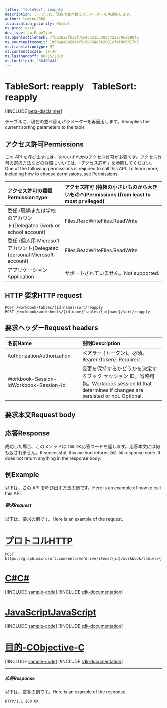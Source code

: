 ```yaml
---
title: 'TableSort: reapply　'
description: テーブルに、現在の並べ替えパラメーターを再適用します。
author: lumine2008
localization_priority: Normal
ms.prod: excel
doc_type: apiPageType
ms.openlocfilehash: 7f682622fb30f75b43b2355303c4238706e680f2
ms.sourcegitcommit: 1066aa4045d48f9c9b764d3b2891cf4f806d17d5
ms.translationtype: MT
ms.contentlocale: ja-JP
ms.lasthandoff: 08/15/2019
ms.locfileid: "36409444"
---
```

# <a name="tablesort-reapply"></a><span data-ttu-id="9cdec-103">TableSort: reapply　</span><span class="sxs-lookup"><span data-stu-id="9cdec-103">TableSort: reapply</span></span>

[!INCLUDE [beta-disclaimer](../../includes/beta-disclaimer.md)]

<span data-ttu-id="9cdec-104">テーブルに、現在の並べ替えパラメーターを再適用します。</span><span class="sxs-lookup"><span data-stu-id="9cdec-104">Reapplies the current sorting parameters to the table.</span></span>
## <a name="permissions"></a><span data-ttu-id="9cdec-105">アクセス許可</span><span class="sxs-lookup"><span data-stu-id="9cdec-105">Permissions</span></span>
<span data-ttu-id="9cdec-p101">この API を呼び出すには、次のいずれかのアクセス許可が必要です。アクセス許可の選択方法などの詳細については、「[アクセス許可](/graph/permissions-reference)」を参照してください。</span><span class="sxs-lookup"><span data-stu-id="9cdec-p101">One of the following permissions is required to call this API. To learn more, including how to choose permissions, see [Permissions](/graph/permissions-reference).</span></span>

|<span data-ttu-id="9cdec-108">アクセス許可の種類</span><span class="sxs-lookup"><span data-stu-id="9cdec-108">Permission type</span></span>      | <span data-ttu-id="9cdec-109">アクセス許可 (特権の小さいものから大きいものへ)</span><span class="sxs-lookup"><span data-stu-id="9cdec-109">Permissions (from least to most privileged)</span></span>              |
|:--------------------|:---------------------------------------------------------|
|<span data-ttu-id="9cdec-110">委任 (職場または学校のアカウント)</span><span class="sxs-lookup"><span data-stu-id="9cdec-110">Delegated (work or school account)</span></span> | <span data-ttu-id="9cdec-111">Files.ReadWrite</span><span class="sxs-lookup"><span data-stu-id="9cdec-111">Files.ReadWrite</span></span>    |
|<span data-ttu-id="9cdec-112">委任 (個人用 Microsoft アカウント)</span><span class="sxs-lookup"><span data-stu-id="9cdec-112">Delegated (personal Microsoft account)</span></span> | <span data-ttu-id="9cdec-113">Files.ReadWrite</span><span class="sxs-lookup"><span data-stu-id="9cdec-113">Files.ReadWrite</span></span>    |
|<span data-ttu-id="9cdec-114">アプリケーション</span><span class="sxs-lookup"><span data-stu-id="9cdec-114">Application</span></span> | <span data-ttu-id="9cdec-115">サポートされていません。</span><span class="sxs-lookup"><span data-stu-id="9cdec-115">Not supported.</span></span> |

## <a name="http-request"></a><span data-ttu-id="9cdec-116">HTTP 要求</span><span class="sxs-lookup"><span data-stu-id="9cdec-116">HTTP request</span></span>
<!-- { "blockType": "ignored" } -->
```http
POST /workbook/tables/{id|name}/sort/reapply
POST /workbook/worksheets/{id|name}/tables/{id|name}/sort/reapply

```
## <a name="request-headers"></a><span data-ttu-id="9cdec-117">要求ヘッダー</span><span class="sxs-lookup"><span data-stu-id="9cdec-117">Request headers</span></span>
| <span data-ttu-id="9cdec-118">名前</span><span class="sxs-lookup"><span data-stu-id="9cdec-118">Name</span></span>       | <span data-ttu-id="9cdec-119">説明</span><span class="sxs-lookup"><span data-stu-id="9cdec-119">Description</span></span>|
|:---------------|:----------|
| <span data-ttu-id="9cdec-120">Authorization</span><span class="sxs-lookup"><span data-stu-id="9cdec-120">Authorization</span></span>  | <span data-ttu-id="9cdec-p102">ベアラー {トークン}。必須。</span><span class="sxs-lookup"><span data-stu-id="9cdec-p102">Bearer {token}. Required.</span></span> |
| <span data-ttu-id="9cdec-123">Workbook-Session-Id</span><span class="sxs-lookup"><span data-stu-id="9cdec-123">Workbook-Session-Id</span></span>  | <span data-ttu-id="9cdec-p103">変更を保持するかどうかを決定するブック セッション ID。省略可能。</span><span class="sxs-lookup"><span data-stu-id="9cdec-p103">Workbook session Id that determines if changes are persisted or not. Optional.</span></span>|

## <a name="request-body"></a><span data-ttu-id="9cdec-126">要求本文</span><span class="sxs-lookup"><span data-stu-id="9cdec-126">Request body</span></span>

## <a name="response"></a><span data-ttu-id="9cdec-127">応答</span><span class="sxs-lookup"><span data-stu-id="9cdec-127">Response</span></span>

<span data-ttu-id="9cdec-p104">成功した場合、このメソッドは `200 OK` 応答コードを返します。応答本文には何も返されません。</span><span class="sxs-lookup"><span data-stu-id="9cdec-p104">If successful, this method returns `200 OK` response code. It does not return anything in the response body.</span></span>

## <a name="example"></a><span data-ttu-id="9cdec-130">例</span><span class="sxs-lookup"><span data-stu-id="9cdec-130">Example</span></span>
<span data-ttu-id="9cdec-131">以下は、この API を呼び出す方法の例です。</span><span class="sxs-lookup"><span data-stu-id="9cdec-131">Here is an example of how to call this API.</span></span>
##### <a name="request"></a><span data-ttu-id="9cdec-132">要求</span><span class="sxs-lookup"><span data-stu-id="9cdec-132">Request</span></span>
<span data-ttu-id="9cdec-133">以下は、要求の例です。</span><span class="sxs-lookup"><span data-stu-id="9cdec-133">Here is an example of the request.</span></span>

# <a name="httptabhttp"></a>[<span data-ttu-id="9cdec-134">プロトコル</span><span class="sxs-lookup"><span data-stu-id="9cdec-134">HTTP</span></span>](#tab/http)
<!-- {
  "blockType": "request",
  "name": "tablesort_reapply"
}-->
```http
POST https://graph.microsoft.com/beta/me/drive/items/{id}/workbook/tables/{id|name}/sort/reapply
```
# <a name="ctabcsharp"></a>[<span data-ttu-id="9cdec-135">C#</span><span class="sxs-lookup"><span data-stu-id="9cdec-135">C#</span></span>](#tab/csharp)
[!INCLUDE [sample-code](../includes/snippets/csharp/tablesort-reapply-csharp-snippets.md)]
[!INCLUDE [sdk-documentation](../includes/snippets/snippets-sdk-documentation-link.md)]

# <a name="javascripttabjavascript"></a>[<span data-ttu-id="9cdec-136">JavaScript</span><span class="sxs-lookup"><span data-stu-id="9cdec-136">JavaScript</span></span>](#tab/javascript)
[!INCLUDE [sample-code](../includes/snippets/javascript/tablesort-reapply-javascript-snippets.md)]
[!INCLUDE [sdk-documentation](../includes/snippets/snippets-sdk-documentation-link.md)]

# <a name="objective-ctabobjc"></a>[<span data-ttu-id="9cdec-137">目的-C</span><span class="sxs-lookup"><span data-stu-id="9cdec-137">Objective-C</span></span>](#tab/objc)
[!INCLUDE [sample-code](../includes/snippets/objc/tablesort-reapply-objc-snippets.md)]
[!INCLUDE [sdk-documentation](../includes/snippets/snippets-sdk-documentation-link.md)]

---


##### <a name="response"></a><span data-ttu-id="9cdec-138">応答</span><span class="sxs-lookup"><span data-stu-id="9cdec-138">Response</span></span>
<span data-ttu-id="9cdec-139">以下は、応答の例です。</span><span class="sxs-lookup"><span data-stu-id="9cdec-139">Here is an example of the response.</span></span> 
<!-- {
  "blockType": "response",
  "truncated": true,
  "@odata.type": "microsoft.graph.none"
} -->
```http
HTTP/1.1 200 OK
```

<!-- uuid: 8fcb5dbc-d5aa-4681-8e31-b001d5168d79
2015-10-25 14:57:30 UTC -->
<!--
{
  "type": "#page.annotation",
  "description": "TableSort: reapply",
  "keywords": "",
  "section": "documentation",
  "tocPath": "",
  "suppressions": [
  ]
}
-->
